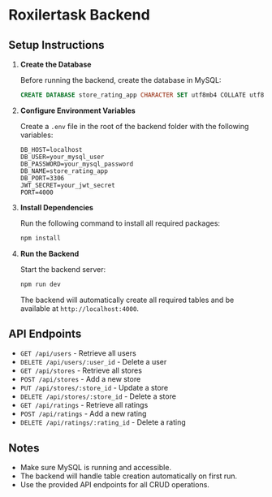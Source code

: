 # Roxilertask Backend

## Setup Instructions

1. **Create the Database**

   Before running the backend, create the database in MySQL:

   ```sql
   CREATE DATABASE store_rating_app CHARACTER SET utf8mb4 COLLATE utf8mb4_unicode_ci;
   ```

2. **Configure Environment Variables**

   Create a `.env` file in the root of the backend folder with the following variables:

   ```env
   DB_HOST=localhost
   DB_USER=your_mysql_user
   DB_PASSWORD=your_mysql_password
   DB_NAME=store_rating_app
   DB_PORT=3306
   JWT_SECRET=your_jwt_secret
   PORT=4000
   ```

3. **Install Dependencies**

   Run the following command to install all required packages:

   ```sh
   npm install
   ```

4. **Run the Backend**

   Start the backend server:

   ```sh
   npm run dev
   ```

   The backend will automatically create all required tables and be available at `http://localhost:4000`.

## API Endpoints

- `GET /api/users` - Retrieve all users
- `DELETE /api/users/:user_id` - Delete a user
- `GET /api/stores` - Retrieve all stores
- `POST /api/stores` - Add a new store
- `PUT /api/stores/:store_id` - Update a store
- `DELETE /api/stores/:store_id` - Delete a store
- `GET /api/ratings` - Retrieve all ratings
- `POST /api/ratings` - Add a new rating
- `DELETE /api/ratings/:rating_id` - Delete a rating

## Notes
- Make sure MySQL is running and accessible.
- The backend will handle table creation automatically on first run.
- Use the provided API endpoints for all CRUD operations.
